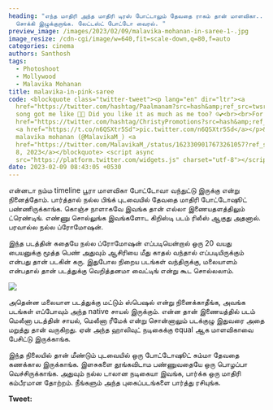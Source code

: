 ```yaml
---
heading: "எந்த மாதிரி அந்த மாதிரி டிரஸ் போட்டாலும் தேவதை ராகம் தான் மாளவிகா..
  சொக்கி இழுக்குறாங்க. லேட்டஸ்ட் போட்டோ வைரல். "
preview_image: /images/2023/02/09/malavika-mohanan-in-saree-1-.jpg
image_resize: /cdn-cgi/image/w=640,fit=scale-down,q=80,f=auto
categories: cinema
authors: Santhosh
tags:
  - Photoshoot
  - Mollywood
  - Malavika Mohanan
title: malavika-in-pink-saree
code: <blockquote class="twitter-tweet"><p lang="en" dir="ltr"><a
  href="https://twitter.com/hashtag/Paalmanam?src=hash&amp;ref_src=twsrc%5Etfw">#Paalmanam</a>
  song got me like 🥰💕 Did you like it as much as me too? ☺️💕<br><br>For <a
  href="https://twitter.com/hashtag/ChristyPromotions?src=hash&amp;ref_src=twsrc%5Etfw">#ChristyPromotions</a>
  <a href="https://t.co/n6QSXtr5Sd">pic.twitter.com/n6QSXtr5Sd</a></p>&mdash;
  malavika mohanan (@MalavikaM_) <a
  href="https://twitter.com/MalavikaM_/status/1623309017673261057?ref_src=twsrc%5Etfw">February
  8, 2023</a></blockquote> <script async
  src="https://platform.twitter.com/widgets.js" charset="utf-8"></script>
date: 2023-02-09 08:43:05 +0530
---
```

என்னடா நம்ம timeline பூரா மாளவிகா போட்டோவா வந்துட்டு இருக்கு என்று நினைத்தோம். பார்த்தால் நல்ல பிங்க் புடவையில் தேவதை மாதிரி போட்டோஷூட் பண்ணிருக்காங்க. கொஞ்ச நாளாகவே இவங்க தான் எல்லா இணையதளத்திலும் ட்ரெண்டிங். எண்ணு சொல்லுங்க இவங்களோட கிறிஸ்டி படம் ரிலீஸ் ஆகுது அதனால். பரவால்ல நல்ல ப்ரோமோஷன்.

இந்த படத்தின் கதையே நல்ல ப்ரோமோஷன் எப்படியென்றால் ஒரு 20 வயது பையனுக்கு மூத்த பெண் அதுவும் ஆசிரியை மீது காதல் வந்தால் எப்படியிருக்கும் என்பது தான் படகின் கரு. இதுபோல நிறைய படங்கள் வந்திருக்கு, மலையாளம் என்பதால் தான் படத்துக்கு வெறித்தனமா வைட்டிங் என்று கூட சொல்லலாம்.

![](/images/2023/02/09/malavika-mohanan-in-saree-2-.jpg)

அதென்ன மலையாள படத்துக்கு மட்டும் ஸ்பெஷல் என்று நினைக்காதீங்க, அவங்க படங்கள் எப்போவும் அந்த native சாயல் இருக்கும். என்ன தான் இணையத்தில் படம் மெலீனா படத்தின் சாயல், மெலீனா ரீமேக் என்று சொன்னாலும் படக்குழு இதுவரை அதை மறுத்து தான் வருகிறது. ஏன் அந்த ஹாலிவுட் நடிகைக்கு equal ஆக மாளவிகாவை பேசிட்டு இருக்காங்க.

இந்த நிலையில் தான் மீண்டும் புடவையில் ஒரு போட்டோஷூட் சும்மா தேவதை கணக்கால இருக்காங்க. இளசுகளை தூங்கவிடாம பண்ணுவதையே ஒரு பொழப்பா வெச்சிருக்காங்க. அதுவும் நல்ல டாலான நடிகையா இவங்க, பார்க்க ஒரு மாதிரி கம்பீரமான தோற்றம். நீங்களும் அந்த புகைப்படங்களை பார்த்து ரசியுங்க. 

**T﻿weet:**